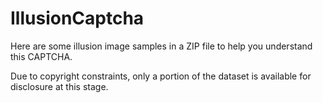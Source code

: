 # IllusionCaptcha

Here are some illusion image samples in a ZIP file to help you understand this CAPTCHA.

Due to copyright constraints, only a portion of the dataset is available for disclosure at this stage.
